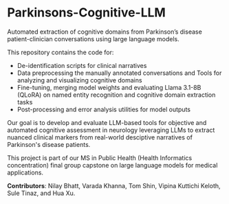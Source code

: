 # Parkinsons-Cognitive-LLM

Automated extraction of cognitive domains from Parkinson’s disease patient-clinician conversations using large language models.

This repository contains the code for:

- De-identification scripts for clinical narratives
- Data preprocessing the manually annotated conversations and Tools for analyzing and visualizing cognitive domains
- Fine-tuning, merging model weights and evaluating Llama 3.1-8B (QLoRA) on named entity recognition and cognitive domain extraction tasks
- Post-processing and error analysis utilities for model outputs

Our goal is to develop and evaluate LLM-based tools for objective and automated cognitive assessment in neurology leveraging LLMs to extract nuanced clinical markers from real-world desciptive narratives of Parkinson's disease patients.

This project is part of our MS in Public Health (Health Informatics concentration) final group capstone on large language models for medical applications. 

**Contributors**: Nilay Bhatt, Varada Khanna, Tom Shin, Vipina Kuttichi Keloth, Sule Tinaz, and Hua Xu.
